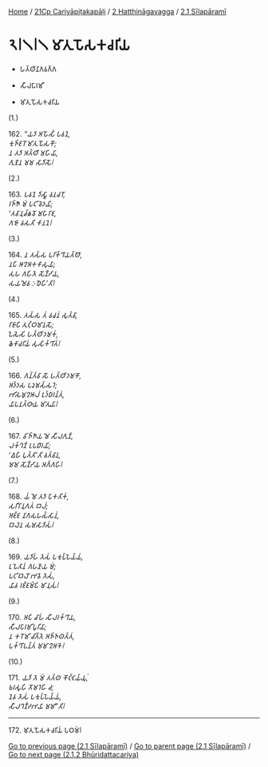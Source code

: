 
[Home](/) / [21Cp Cariyāpiṭakapāḷi](../../../21Cp.md) / [2 Hatthināgavagga](../../2.md) / [2.1 Sīlapāramī](../2.1.md)

# 𑁨𑁇𑁧𑁇𑁧 𑀫𑀸𑀢𑀼𑀧𑁄𑀲𑀓𑀘𑀭𑀺𑀬

* 𑀳𑀢𑁆𑀣𑀺𑀦𑀸𑀕𑀯𑀕𑁆𑀕

* 𑀲𑀻𑀮𑀧𑀸𑀭𑀫𑀻

* 𑀫𑀸𑀢𑀼𑀧𑁄𑀲𑀓𑀘𑀭𑀺𑀬

(1.)

162\. _“𑀬𑀤𑀸 𑀅𑀳𑁄𑀲𑀺𑀁 𑀧𑀯𑀦𑁂,_  
_𑀓𑀼𑀜𑁆𑀚𑀭𑁄 𑀫𑀸𑀢𑀼𑀧𑁄𑀲𑀓𑁄;_  
_𑀦 𑀢𑀤𑀸 𑀅𑀢𑁆𑀣𑀺 𑀫𑀳𑀺𑀬𑀸,_  
_𑀕𑀼𑀡𑁂𑀦 𑀫𑀫 𑀲𑀸𑀤𑀺𑀲𑁄𑁇_  


(2.)

163\. _𑀧𑀯𑀦𑁂 𑀤𑀺𑀲𑁆𑀯𑀸 𑀯𑀦𑀘𑀭𑁄,_  
_𑀭𑀜𑁆𑀜𑁄 𑀫𑀁 𑀧𑀝𑀺𑀯𑁂𑀤𑀬𑀺;_  
_‘𑀢𑀯𑀸𑀦𑀼𑀘𑁆𑀙𑀯𑁄 𑀫𑀳𑀸𑀭𑀸𑀚,_  
_𑀕𑀚𑁄 𑀯𑀲𑀢𑀺 𑀓𑀸𑀦𑀦𑁂𑁇_  


(3.)

164\. _𑀦 𑀢𑀲𑁆𑀲 𑀧𑀭𑀺𑀓𑁆𑀔𑀸𑀬𑀢𑁆𑀣𑁄,_  
_𑀦𑀧𑀺 𑀆𑀍𑀅𑀓𑀓𑀸𑀲𑀼𑀬𑀸;_  
_𑀲𑀳 𑀕𑀳𑀺𑀢𑁂 𑀲𑁄𑀡𑁆𑀟𑀸𑀬,_  
_𑀲𑀬𑀫𑁂𑀯 𑀇𑀥𑁂𑀳𑀺’𑀢𑀺𑁇_  


(4.)

165\. _𑀢𑀲𑁆𑀲 𑀢𑀁 𑀯𑀘𑀦𑀁 𑀲𑀼𑀢𑁆𑀯𑀸,_  
_𑀭𑀸𑀚𑀸𑀧𑀺 𑀢𑀼𑀝𑁆𑀞𑀫𑀸𑀦𑀲𑁄;_  
_𑀧𑁂𑀲𑁂𑀲𑀺 𑀳𑀢𑁆𑀣𑀺𑀤𑀫𑀓𑀁,_  
_𑀙𑁂𑀓𑀸𑀘𑀭𑀺𑀬𑀁 𑀲𑀼𑀲𑀺𑀓𑁆𑀔𑀺𑀢𑀁𑁇_  


(5.)

166\. _𑀕𑀦𑁆𑀢𑁆𑀯𑀸 𑀲𑁄 𑀳𑀢𑁆𑀣𑀺𑀤𑀫𑀓𑁄,_  
_𑀅𑀤𑁆𑀤𑀲 𑀧𑀤𑀼𑀫𑀲𑁆𑀲𑀭𑁂;_  
_𑀪𑀺𑀲𑀫𑀼𑀍𑀆𑀮𑀁 𑀉𑀤𑁆𑀥𑀭𑀦𑁆𑀢𑀁,_  
_𑀬𑀸𑀧𑀦𑀢𑁆𑀣𑀸𑀬 𑀫𑀸𑀢𑀼𑀬𑀸𑁇_  


(6.)

167\. _𑀯𑀺𑀜𑁆𑀜𑀸𑀬 𑀫𑁂 𑀲𑀻𑀮𑀕𑀼𑀡𑀁,_  
_𑀮𑀓𑁆𑀔𑀡𑀁 𑀉𑀧𑀥𑀸𑀭𑀬𑀺;_  
_‘𑀏𑀳𑀺 𑀧𑀼𑀢𑁆𑀢𑀸’𑀢𑀺 𑀯𑀢𑁆𑀯𑀸𑀦,_  
_𑀫𑀫 𑀲𑁄𑀡𑁆𑀟𑀸𑀬 𑀅𑀕𑁆𑀕𑀳𑀺𑁇_  


(7.)

168\. _𑀬𑀁 𑀫𑁂 𑀢𑀤𑀸 𑀧𑀸𑀓𑀢𑀺𑀓𑀁,_  
_𑀲𑀭𑀻𑀭𑀸𑀦𑀼𑀕𑀢𑀁 𑀩𑀮𑀁;_  
_𑀅𑀚𑁆𑀚 𑀦𑀸𑀕𑀲𑀳𑀲𑁆𑀲𑀸𑀦𑀁,_  
_𑀩𑀮𑁂𑀦 𑀲𑀫𑀲𑀸𑀤𑀺𑀲𑀁𑁇_  


(8.)

169\. _𑀬𑀤𑀺𑀳𑀁 𑀢𑁂𑀲𑀁 𑀧𑀓𑀼𑀧𑁆𑀧𑁂𑀬𑁆𑀬𑀁,_  
_𑀉𑀧𑁂𑀢𑀸𑀦𑀁 𑀕𑀳𑀡𑀸𑀬 𑀫𑀁;_  
_𑀧𑀝𑀺𑀩𑀮𑁄 𑀪𑀯𑁂 𑀢𑁂𑀲𑀁,_  
_𑀬𑀸𑀯 𑀭𑀚𑁆𑀚𑀫𑁆𑀧𑀺 𑀫𑀸𑀦𑀼𑀲𑀁𑁇_  


(9.)

170\. _𑀅𑀧𑀺 𑀘𑀸𑀳𑀁 𑀲𑀻𑀮𑀭𑀓𑁆𑀔𑀸𑀬,_  
_𑀲𑀻𑀮𑀧𑀸𑀭𑀫𑀺𑀧𑀽𑀭𑀺𑀬𑀸;_  
_𑀦 𑀓𑀭𑁄𑀫𑀺 𑀘𑀺𑀢𑁆𑀢𑁂 𑀅𑀜𑁆𑀜𑀣𑀢𑁆𑀢𑀁,_  
_𑀧𑀓𑁆𑀔𑀺𑀧𑀦𑁆𑀢𑀁 𑀫𑀫𑀸𑀍𑀅𑀓𑁂𑁇_  


(10.)

171\. _𑀬𑀤𑀺 𑀢𑁂 𑀫𑀁 𑀢𑀢𑁆𑀣 𑀓𑁄𑀝𑁆𑀝𑁂𑀬𑁆𑀬𑀼𑀁,_  
_𑀨𑀭𑀲𑀽𑀳𑀺 𑀢𑁄𑀫𑀭𑁂𑀳𑀺 𑀘;_  
_𑀦𑁂𑀯 𑀢𑁂𑀲𑀁 𑀧𑀓𑀼𑀧𑁆𑀧𑁂𑀬𑁆𑀬𑀁,_  
_𑀲𑀻𑀮𑀔𑀡𑁆𑀟𑀪𑀬𑀸 𑀫𑀫𑀸”𑀢𑀺𑁇_  


---

172\. 𑀫𑀸𑀢𑀼𑀧𑁄𑀲𑀓𑀘𑀭𑀺𑀬𑀁 𑀧𑀞𑀫𑀁𑁇



[Go to previous page (2.1 Sīlapāramī)](../2.1.md) / [Go to parent page (2.1 Sīlapāramī)](../2.1.md) / [Go to next page (2.1.2 Bhūridattacariya)](2.1.2.md)



